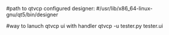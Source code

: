 
#path to qtvcp configured designer:
#/usr/lib/x86_64-linux-gnu/qt5/bin/designer


#way to lanuch qtvcp ui with handler
qtvcp -u tester.py tester.ui 

